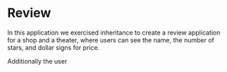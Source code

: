 # Review

In this application we exercised inheritance to create a review application for a shop and a theater, where users can see the name, the number of stars, and dollar signs for price. 

Additionally the user 